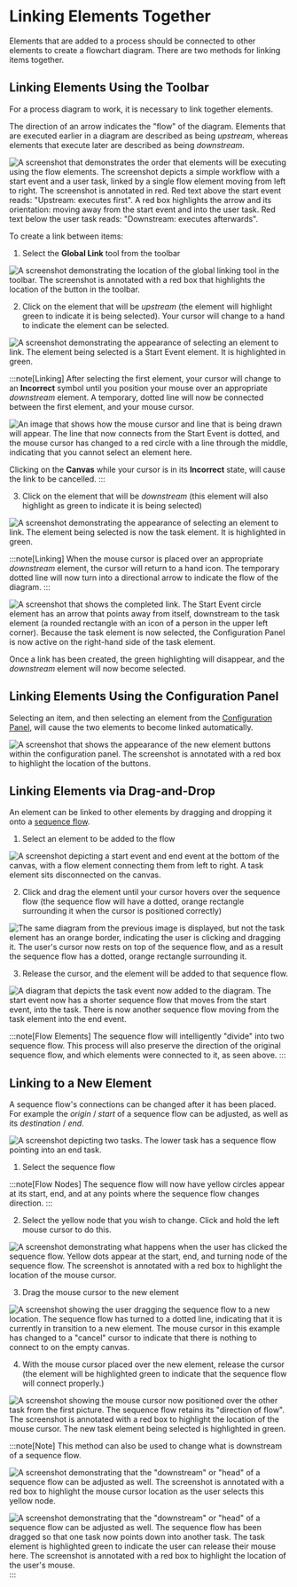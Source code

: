# Linking Elements Together

Elements that are added to a process should be connected to other elements to create a flowchart diagram. There are two methods for linking items together.

## Linking Elements Using the Toolbar

For a process diagram to work, it is necessary to link together elements.

The direction of an arrow indicates the "flow" of the diagram. Elements that are executed earlier in a diagram are described as being *upstream*, whereas elements that execute later are described as being *downstream*.

![A screenshot that demonstrates the order that elements will be executing using the flow elements. The screenshot depicts a simple workflow with a start event and a user task, linked by a single flow element moving from left to right. The screenshot is annotated in red. Red text above the start event reads: "Upstream: executes first". A red box highlights the arrow and its orientation: moving away from the start event and into the user task. Red text below the user task reads: "Downstream: executes afterwards".](<Workflow Stream.png>)

To create a link between items:

1. Select the **Global Link** tool from the toolbar

![A screenshot demonstrating the location of the global linking tool in the toolbar. The screenshot is annotated with a red box that highlights the location of the button in the toolbar.](<Workflow Global Connect.png>)

2. Click on the element that will be *upstream* (the element will highlight green to indicate it is being selected). Your cursor will change to a hand to indicate the element can be selected.

![A screenshot demonstrating the appearance of selecting an element to link. The element being selected is a Start Event element. It is highlighted in green.](<Workflow Link 1.png>)

:::note[Linking]
After selecting the first element, your cursor will change to an **Incorrect** symbol until you position your mouse over an appropriate *downstream* element. A temporary, dotted line will now be connected between the first element, and your mouse cursor.

![An image that shows how the mouse cursor and line that is being drawn will appear. The line that now connects from the Start Event is dotted, and the mouse cursor has changed to a red circle with a line through the middle, indicating that you cannot select an element here.](<Workflow Link 2.png>)

Clicking on the **Canvas** while your cursor is in its **Incorrect** state, will cause the link to be cancelled.
:::

3. Click on the element that will be *downstream* (this element will also highlight as green to indicate it is being selected)

![A screenshot demonstrating the appearance of selecting an element to link. The element being selected is now the task element. It is highlighted in green.](<Workflow Link 3.png>)

:::note[Linking]
When the mouse cursor is placed over an appropriate *downstream* element, the cursor will return to a hand icon. The temporary dotted line will now turn into a directional arrow to indicate the flow of the diagram.
:::

![A screenshot that shows the completed link. The Start Event circle element has an arrow that points away from itself, downstream to the task element (a rounded rectangle with an icon of a person in the upper left corner). Because the task element is now selected, the Configuration Panel is now active on the right-hand side of the task element.](<Workflow Link 4.png>)

Once a link has been created, the green highlighting will disappear, and the *downstream* element will now become selected.

## Linking Elements Using the Configuration Panel

Selecting an item, and then selecting an element from the [Configuration Panel](</docs/Rapid/4-Keyper Manual/3-Workflow/3-drawing-diagrams/3-drawing-diagrams.md#adding-elements-via-the-configuration-panel>), will cause the two elements to become linked automatically.

![A screenshot that shows the appearance of the new element buttons within the configuration panel. The screenshot is annotated with a red box to highlight the location of the buttons.](<Workflow Configuration Panel Add.png>)

## Linking Elements via Drag-and-Drop

An element can be linked to other elements by dragging and dropping it onto a [sequence flow](</docs/Rapid/4-Keyper Manual/3-Workflow/11-flows/11-flows.md>).

1. Select an element to be added to the flow

![A screenshot depicting a start event and end event at the bottom of the canvas, with a flow element connecting them from left to right. A task element sits disconnected on the canvas.](<Flow Drag 1.png>)

2. Click and drag the element until your cursor hovers over the sequence flow (the sequence flow will have a dotted, orange rectangle surrounding it when the cursor is positioned correctly)

![The same diagram from the previous image is displayed, but not the task element has an orange border, indicating the user is clicking and dragging it. The user's cursor now rests on top of the sequence flow, and as a result the sequence flow has a dotted, orange rectangle surrounding it.](<Flow Drag 2.png>)

3. Release the cursor, and the element will be added to that sequence flow.

![A diagram that depicts the task event now added to the diagram. The start event now has a shorter sequence flow that moves from the start event, into the task. There is now another sequence flow moving from the task element into the end event.](<Flow Drag 3.png>)

:::note[Flow Elements]
The sequence flow will intelligently "divide" into two sequence flow. This process will also preserve the direction of the original sequence flow, and which elements were connected to it, as seen above.
:::

## Linking to a New Element

A sequence flow's connections can be changed after it has been placed. For example the *origin* / *start* of a sequence flow can be adjusted, as well as its *destination* / *end*.

![A screenshot depicting two tasks. The lower task has a sequence flow pointing into an end task.](<Flow Point 1.png>)

1. Select the sequence flow

:::note[Flow Nodes]
The sequence flow will now have yellow circles appear at its start, end, and at any points where the sequence flow changes direction.
:::

2. Select the yellow node that you wish to change. Click and hold the left mouse cursor to do this.

![A screenshot demonstrating what happens when the user has clicked the sequence flow. Yellow dots appear at the start, end, and turning node of the sequence flow. The screenshot is annotated with a red box to highlight the location of the mouse cursor.](<Flow Point 2.png>)

3. Drag the mouse cursor to the new element

![A screenshot showing the user dragging the sequence flow to a new location. The sequence flow has turned to a dotted line, indicating that it is currently in transition to a new element. The mouse cursor in this example has changed to a "cancel" cursor to indicate that there is nothing to connect to on the empty canvas.](<Flow Point 3.png>)

4. With the mouse cursor placed over the new element, release the cursor (the element will be highlighted green to indicate that the sequence flow will connect properly.)

![A screenshot showing the mouse cursor now positioned over the other task from the first picture. The sequence flow retains its "direction of flow". The screenshot is annotated with a red box to highlight the location of the mouse cursor. The new task element being selected is highlighted in green.](<Flow Point 4.png>)

:::note[Note]
This method can also be used to change what is downstream of a sequence flow.

![A screenshot demonstrating that the "downstream" or "head" of a sequence flow can be adjusted as well. The screenshot is annotated with a red box to highlight the mouse cursor location as the user selects this yellow node.](<Flow Point 5.png>)

![A screenshot demonstrating that the "downstream" or "head" of a sequence flow can be adjusted as well. The sequence flow has been dragged so that one task now points down into another task. The task element is highlighted green to indicate the user can release their mouse here. The screenshot is annotated with a red box to highlight the location of the user's mouse.](<Flow Point 6.png>)
:::